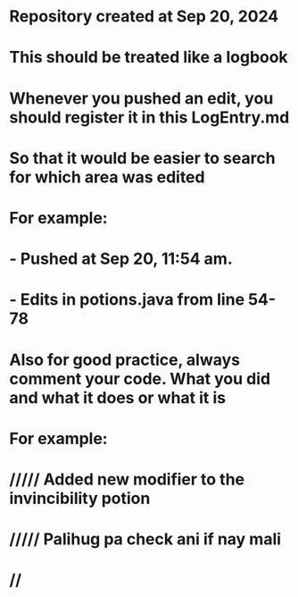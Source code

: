 # Repository created at Sep 20, 2024
# This should be treated like a logbook
# Whenever you pushed an edit, you should register it in this LogEntry.md 
# So that it would be easier to search for which area was edited
# For example:
# - Pushed at Sep 20, 11:54 am. 
#   - Edits in potions.java from line 54-78
# Also for good practice, always comment your code. What you did and what it does or what it is
# For example:
#   ///// Added new modifier to the invincibility potion 
#   ///// Palihug pa check ani if nay mali
#   // <Strength Potion>
